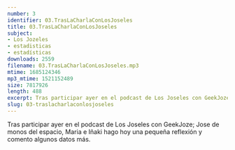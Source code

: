 ```yaml
---
number: 3
identifier: 03.TrasLaCharlaConLosJoseles
title: 03.TrasLaCharlaConLosJoseles
subject:
- Los Jozeles
- estadisticas
- estadísticas
downloads: 2559
filename: 03.TrasLaCharlaConLosJoseles.mp3
mtime: 1685124346
mp3_mtime: 1521152489
size: 7817926
length: 488
excerpt: Tras participar ayer en el podcast de Los Joseles con GeekJoze; Jose de monos del espacio, Maria e Iñaki hago hoy una pequeña reflexión y comento algunos datos más.
slug: 03-traslacharlaconlosjoseles
---
```

Tras participar ayer en el podcast de Los Joseles con GeekJoze; Jose de monos del espacio, Maria e Iñaki hago hoy una pequeña reflexión y comento algunos datos más.